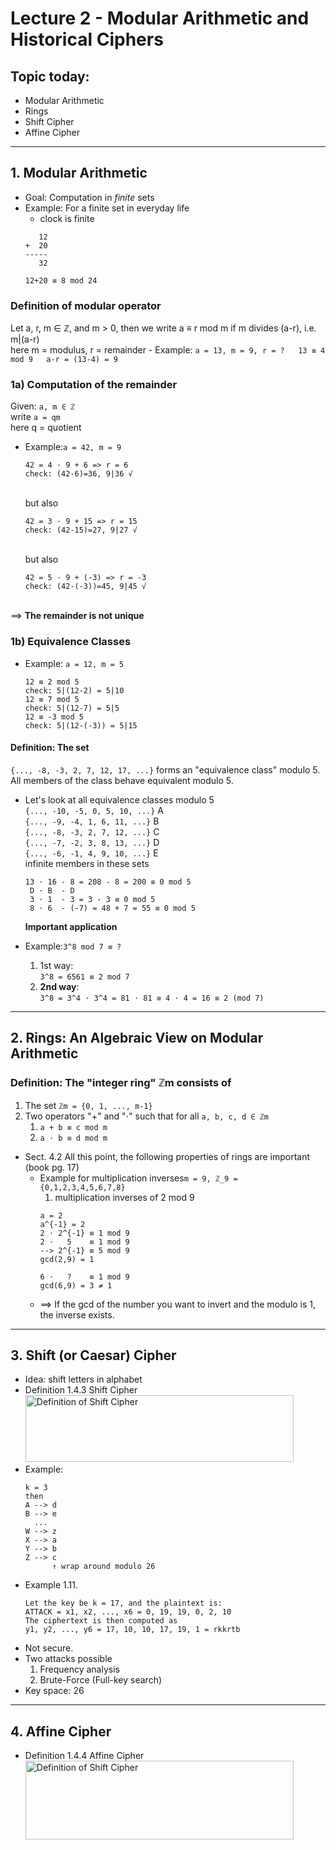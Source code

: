 # Lecture 2 - Modular Arithmetic and Historical Ciphers

## Topic today:
* Modular Arithmetic
* Rings
* Shift Cipher
* Affine Cipher

---

## 1. Modular Arithmetic
* Goal: Computation in *finite* sets
* Example: For a finite set in everyday life
	- clock is finite<br>
	```
	   12
	+  20
	-----
	   32

	12+20 ≡ 8 mod 24
	```
### Definition of modular operator<br>
Let a, r, m ∈ ℤ, and m > 0, then we write a ≡ r mod m if m divides (a-r), i.e. m|(a-r) <br>
here m = modulus, r = remainder
	 - Example: 
	 ```
	 a = 13, m = 9, r = ?  
	 13 ≡ 4 mod 9  
	 a-r = (13-4) = 9
	 ```  
### 1a) Computation of the remainder<br>
Given: ```a, m ∈ ℤ```<br>
write ```a = qm```<br>
here q = quotient<br>
- Example:```a = 42, m = 9```<br>
  ```
  42 = 4 ⋅ 9 + 6 => r = 6
  check: (42-6)=36, 9|36 √
  ```
  <br>but also<br>
  ```
  42 = 3 ⋅ 9 + 15 => r = 15
  check: (42-15)=27, 9|27 √
  ```
  <br>but also<br>
  ```
  42 = 5 ⋅ 9 + (-3) => r = -3
  check: (42-(-3))=45, 9|45 √
  ```
<br>==> **The remainder is not unique**
### 1b) Equivalence Classes
- Example: ```a = 12, m = 5```<br>
	```
	12 ≡ 2 mod 5
	check: 5|(12-2) = 5|10
	12 ≡ 7 mod 5
	check: 5|(12-7) = 5|5
	12 ≡ -3 mod 5
	check: 5|(12-(-3)) = 5|15
	```
#### Definition: The set
```{..., -8, -3, 2, 7, 12, 17, ...}``` forms an "equivalence class" modulo 5. All members of the class behave equivalent modulo 5.<br>

- Let's look at all equivalence classes modulo 5<br>
	```{..., -10, -5, 0, 5, 10, ...}```	A<br>
	```{..., -9, -4, 1, 6, 11, ...}```	B<br>
	```{..., -8, -3, 2, 7, 12, ...}```	C<br>
	```{..., -7, -2, 3, 8, 13, ...}```	D<br>
	```{..., -6, -1, 4, 9, 10, ...}```	E<br>
	infinite members in these sets
	```
	13 ⋅ 16 - 8 = 208 - 8 = 200 ≡ 0 mod 5
	 D ⋅ B  - D
	 3 ⋅ 1  - 3 = 3 - 3 ≡ 0 mod 5
	 8 ⋅ 6  - (-7) = 48 + 7 = 55 ≡ 0 mod 5
	```
	**Important application**<br>

- Example:```3^8 mod 7 ≡ ?```
	1. 1st way:<br>
	```3^8 = 6561 ≡ 2 mod 7```
	2. **2nd way**:<br>
	```3^8 = 3^4 ⋅ 3^4 = 81 ⋅ 81 ≡ 4 ⋅ 4 = 16 ≡ 2 (mod 7)```

---

## 2. Rings: An Algebraic View on Modular Arithmetic
### Definition: The "integer ring" ℤm consists of 
1. The set ```ℤm = {0, 1, ..., m-1}```
2. Two operators "+" and "⋅" such that for all ```a, b, c, d ∈ ℤm```
	1. ```a + b ≡ c mod m```
	2. ```a ⋅ b ≡ d mod m```

* Sect. 4.2 All this point, the following properties of rings are important (book pg. 17)
	- Example for multiplication inverses```m = 9, ℤ_9 = {0,1,2,3,4,5,6,7,8}```
		1. multiplication inverses of 2 mod 9
		```
		a = 2
		a^{-1} = 2
		2 ⋅ 2^{-1} ≡ 1 mod 9
		2 ⋅   5    ≡ 1 mod 9
		--> 2^{-1} ≡ 5 mod 9
		gcd(2,9) = 1

		6 ⋅   ?    ≡ 1 mod 9
		gcd(6,9) = 3 ≠ 1
		```
	- ==> If the gcd of the number you want to invert and the modulo is 1, the inverse exists.<br>

---

## 3. Shift (or Caesar) Cipher
* Idea: shift letters in alphabet
* Definition 1.4.3 Shift Cipher<br>
	<img src="figures/lecture2/defofshiftcipher.png" alt="Definition of Shift Cipher" width="429.6" height="106.8" />  
* Example:
	```
	k = 3  
	then       
	A --> d
	B --> e
	  ...
	W --> z
	X --> a
	Y --> b
	Z --> c
	      ↑ wrap around modulo 26
	```
* Example 1.11. 
	```
	Let the key be k = 17, and the plaintext is: 
	ATTACK = x1, x2, ..., x6 = 0, 19, 19, 0, 2, 10  
	The ciphertext is then computed as  
	y1, y2, ..., y6 = 17, 10, 10, 17, 19, 1 = rkkrtb  
	```
* Not secure. 
* Two attacks possible
	1. Frequency analysis
	2. Brute-Force (Full-key search)
* Key space: 26

---

## 4. Affine Cipher
* Definition 1.4.4 Affine Cipher
	<img src="figures/lecture2/defofaffinecipher.png" alt="Definition of Shift Cipher" width="429.6" height="126" />  














